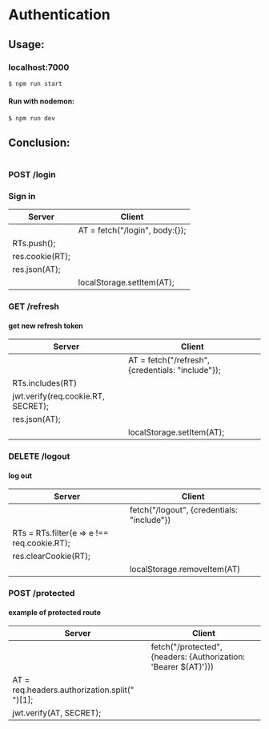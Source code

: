 ﻿# Authentication

## Usage:

### localhost:7000
```
$ npm run start
```
#### Run with nodemon:
```
$ npm run dev
```


## Conclusion:
```
```
### POST /login
### Sign in
| Server                                        | Client                                                           |
|-----------------------------------------------|------------------------------------------------------------------|
|                                               | AT = fetch("/login", body:{});                                   |
| RTs.push();                                   |                                                                  |
| res.cookie(RT);                               |                                                                  |
| res.json(AT);                                 |                                                                  |
|                                               | localStorage.setItem(AT);                                        |
### GET /refresh
#### get new refresh token
| Server                                        | Client                                                           |
|-----------------------------------------------|------------------------------------------------------------------|
|                                               |  AT = fetch("/refresh", {credentials: "include"});               |
| RTs.includes(RT)                              |                                                                  |
| jwt.verify(req.cookie.RT, SECRET);            |                                                                  |
| res.json(AT);                                 |                                                                  |
|                                               | localStorage.setItem(AT);                                        |
### DELETE /logout
#### log out
| Server                                        | Client                                                           |
|-----------------------------------------------|------------------------------------------------------------------|
|                                               |  fetch("/logout", {credentials: "include"})                      |
| RTs = RTs.filter(e => e !== req.cookie.RT);   |                                                                  |
| res.clearCookie(RT);                          |                                                                  |
|                                               | localStorage.removeItem(AT)                                      |
### POST /protected
#### example of protected route
| Server                                        | Client                                                           |
|-----------------------------------------------|------------------------------------------------------------------|
|                                               |  fetch("/protected", {headers: {Authorization: 'Bearer ${AT}'}}) |
| AT = req.headers.authorization.split(" ")[1]; |                                                                  |
| jwt.verify(AT, SECRET);                       |                                                                  |


